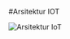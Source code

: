 #Arsitektur IOT

![Arsitektur IoT](https://user-images.githubusercontent.com/65015846/202859220-bebb22be-0f85-49a4-989b-218081675fb2.png)
